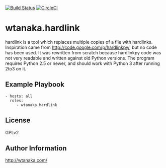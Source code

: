 [![Build Status](https://travis-ci.org/wtanaka/ansible-role-hardlink.svg?branch=master)](https://travis-ci.org/wtanaka/ansible-role-hardlink)
[![CircleCI](https://circleci.com/gh/wtanaka/ansible-role-hardlink.svg?style=svg)](https://circleci.com/gh/wtanaka/ansible-role-hardlink)

wtanaka.hardlink
================

hardlink is a tool which replaces multiple copies of a file with
hardlinks. Inspiration came from http://code.google.com/p/hardlinkpy/,
but no code has been used. It was rewritten from scratch because
hardlinkpy code was not very readable and written against old Python
versions. The program requires Python 2.5 or newer, and should work
with Python 3 after running 2to3 on it.

Example Playbook
----------------

    - hosts: all
      roles:
         - wtanaka.hardlink

License
-------

GPLv2

Author Information
------------------

http://wtanaka.com/
